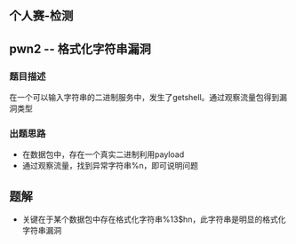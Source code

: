 ## 个人赛-检测

## pwn2 -- 格式化字符串漏洞


### 题目描述

在一个可以输入字符串的二进制服务中，发生了getshell。通过观察流量包得到漏洞类型

### 出题思路

 * 在数据包中，存在一个真实二进制利用payload
 * 通过观察流量，找到异常字符串%n，即可说明问题


## 题解

 * 关键在于某个数据包中存在格式化字符串%13$hn，此字符串是明显的格式化字符串漏洞
